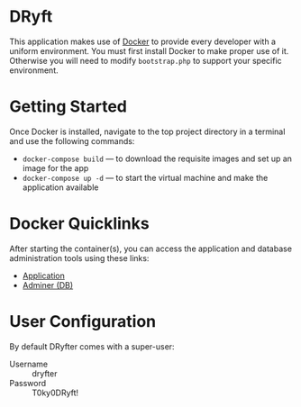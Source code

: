 # DRyft

This application makes use of [Docker](https://www.docker.com) to provide every developer with a uniform environment. You must first install Docker to make proper use of it. Otherwise you will need to modify `bootstrap.php` to support your specific environment.

# Getting Started

Once Docker is installed, navigate to the top project directory in a terminal and use the following commands:

* `docker-compose build` — to download the requisite images and set up an image for the app
* `docker-compose up -d` — to start the virtual machine and make the application available

# Docker Quicklinks

After starting the container(s), you can access the application and database administration tools using these links:

* [Application](http://localhost)
* [Adminer (DB)](http://localhost:8080)

# User Configuration

By default DRyfter comes with a super-user:
<dl>
	<dt>Username</dt><dd>dryfter</dd>
	<dt>Password</dt><dd>T0ky0DRyft!</dd>
</dl>
